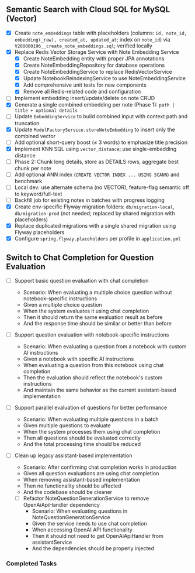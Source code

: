 ## Semantic Search with Cloud SQL for MySQL (Vector)

- [x] Create `note_embeddings` table with placeholders (columns: `id, note_id, embedding(_raw), created_at, updated_at`; index on `note_id`) via `V200000196__create_note_embeddings.sql`; verified locally
- [x] Replace Redis Vector Storage Service with Note Embedding Service
  - [x] Create NoteEmbedding entity with proper JPA annotations
  - [x] Create NoteEmbeddingRepository for database operations
  - [x] Create NoteEmbeddingService to replace RedisVectorService
  - [x] Update NotebookReindexingService to use NoteEmbeddingService
  - [x] Add comprehensive unit tests for new components
  - [x] Remove all Redis-related code and configuration
- [ ] Implement embedding insert/update/delete on note CRUD
- [x] Generate a single combined embedding per note (Phase 1): `path | title + optional details`
- [ ] Update `EmbeddingService` to build combined input with context path and truncation
- [x] Update `ModelFactoryService.storeNoteEmbedding` to insert only the combined vector
- [ ] Add optional short-query boost (≤ 3 words) to emphasize title precision
- [x] Implement KNN SQL using `vector_distance`; use single-embedding distance
- [ ] Phase 2: Chunk long details, store as DETAILS rows, aggregate best chunk per note
- [ ] Add optional ANN index (`CREATE VECTOR INDEX ... USING SCANN`) and benchmark
- [ ] Local dev: use alternate schema (no VECTOR), feature-flag semantic off to keyword/full-text
- [ ] Backfill job for existing notes in batches with progress logging
- [x] Create env-specific Flyway migration folders: `db/migration-local`, `db/migration-prod` (not needed; replaced by shared migration with placeholders)
- [x] Replace duplicated migrations with a single shared migration using Flyway placeholders
- [x] Configure `spring.flyway.placeholders` per profile in `application.yml`

## Switch to Chat Completion for Question Evaluation

- [ ] Support basic question evaluation with chat completion
  - Scenario: When evaluating a multiple choice question without notebook-specific instructions
  - Given a multiple choice question
  - When the system evaluates it using chat completion
  - Then it should return the same evaluation result as before
  - And the response time should be similar or better than before

- [ ] Support question evaluation with notebook-specific instructions
  - Scenario: When evaluating a question from a notebook with custom AI instructions
  - Given a notebook with specific AI instructions
  - When evaluating a question from this notebook using chat completion
  - Then the evaluation should reflect the notebook's custom instructions
  - And maintain the same behavior as the current assistant-based implementation

- [ ] Support parallel evaluation of questions for better performance
  - Scenario: When evaluating multiple questions in a batch
  - Given multiple questions to evaluate
  - When the system processes them using chat completion
  - Then all questions should be evaluated correctly
  - And the total processing time should be reduced

- [ ] Clean up legacy assistant-based implementation
  - Scenario: After confirming chat completion works in production
  - Given all question evaluations are using chat completion
  - When removing assistant-based implementation
  - Then no functionality should be affected
  - And the codebase should be cleaner
  - [ ] Refactor NoteQuestionGenerationService to remove OpenAiApiHandler dependency
    - Scenario: When evaluating questions in NoteQuestionGenerationService
    - Given the service needs to use chat completion
    - When accessing OpenAI API functionality
    - Then it should not need to get OpenAiApiHandler from assistantService
    - And the dependencies should be properly injected

### Completed Tasks
